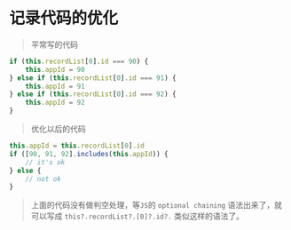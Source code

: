 # 记录代码的优化



> 平常写的代码

```js
if (this.recordList[0].id === 90) {
    this.appId = 90
} else if (this.recordList[0].id === 91) {
    this.appId = 91
} else if (this.recordList[0].id === 92) {
    this.appId = 92
}
```

> 优化以后的代码

```js
this.appId = this.recordList[0].id
if ([90, 91, 92].includes(this.appId)) {
    // it's ok
} else {
    // not ok
}
```

>  上面的代码没有做判空处理，等`JS`的 `optional chaining` 语法出来了，就可以写成 `this?.recordList?.[0]?.id?.` 类似这样的语法了。